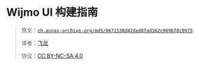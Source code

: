 # Wijmo UI 构建指南

> 原文：[`zh.annas-archive.org/md5/9671538d42ded8fad162c969b78c8975`](https://zh.annas-archive.org/md5/9671538d42ded8fad162c969b78c8975)
> 
> 译者：[飞龙](https://github.com/wizardforcel)
> 
> 协议：[CC BY-NC-SA 4.0](http://creativecommons.org/licenses/by-nc-sa/4.0/)